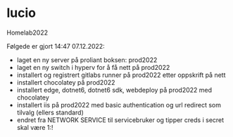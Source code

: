 # lucio
Homelab2022

Følgede er gjort 14:47 07.12.2022:
* laget en ny server på proliant boksen: prod2022
* laget en ny switch i hyperv for å få nett på prod2022
* installert og registrert gitlabs runner på prod2022 etter oppskrift på nett
* installert chocolatey på prod2022
* installert edge, dotnet6, dotnet6 sdk, webdeploy på prod2022 med chocolatey
* installert iis på prod2022 med basic authentication og url redirect som tilvalg (ellers standard) 
* endret fra NETWORK SERVICE til servicebruker og tipper creds i secret skal være 1:!